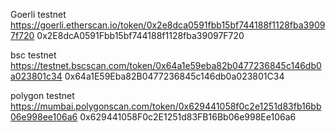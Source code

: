 Goerli testnet
https://goerli.etherscan.io/token/0x2e8dca0591fbb15bf744188f1128fba39097f720
0x2E8dcA0591Fbb15bf744188f1128fba39097F720

bsc testnet
https://testnet.bscscan.com/token/0x64a1e59eba82b0477236845c146db0a023801c34
0x64a1E59Eba82B0477236845c146db0a023801C34

polygon testnet
https://mumbai.polygonscan.com/token/0x629441058f0c2e1251d83fb16bb06e998ee106a6
0x629441058F0c2E1251d83FB16Bb06e998Ee106a6
